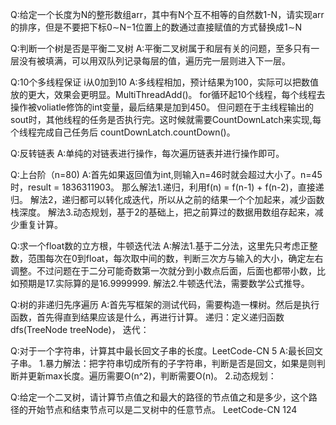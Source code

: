 
Q:给定一个长度为N的整形数组arr，其中有N个互不相等的自然数1-N，请实现arr的排序，但是不要把下标0∼N−1位置上的数通过直接赋值的方式替换成1∼N


Q:判断一个树是否是平衡二叉树
A:平衡二叉树属于和层有关的问题，至多只有一层没有被填满，可以用双队列记录每层的值，遍历完一层则进入下一层。



Q:10个多线程保证 i从0加到10 
A:多线程相加，预计结果为100，实际可以把数值放的更大，效果会更明显。MultiThreadAdd()。
for循环起10个线程，每个线程去操作被voliatle修饰的int变量，最后结果是加到450。
但问题在于主线程输出的sout时，其他线程的任务是否执行完。这时候就需要CountDownLatch来实现,每个线程完成自己任务后 countDownLatch.countDown()。


Q:反转链表
A:单纯的对链表进行操作，每次遍历链表并进行操作即可。

Q:上台阶（n=80)
A:首先如果返回值为int,则输入n=46时就会超过大小了。n=45时，result = 1836311903。
那么解法1.递归，利用f(n) = f(n-1) + f(n-2)，直接递归。 解法2，递归都可以转化成迭代，所以从之前的结果一个个加起来，减少函数栈深度。
解法3.动态规划，基于2的基础上，把之前算过的数据用数组存起来，减少重复计算。

Q:求一个float数的立方根，牛顿迭代法
A:解法1.基于二分法，这里先只考虑正整数，范围每次在0到float，每次取中间的数，判断三次方与输入的大小，确定左右调整。不过问题在于二分可能奇数第一次就分到小数点后面，后面也都带小数，比如预期是17.实际算的是16.9999999.
解法2.牛顿迭代法，需要数学公式推导。

Q:树的非递归先序遍历
A:首先写框架的测试代码，需要构造一棵树。然后是执行函数，首先得直到结果应该是什么，再进行计算。
递归：定义递归函数dfs(TreeNode treeNode)，
迭代：

Q:对于一个字符串，计算其中最长回文子串的长度。LeetCode-CN 5
A:最长回文子串。
1.暴力解法：把字符串切成所有的子字符串，判断是否是回文，如果是则判断并更新max长度。遍历需要O(n^2)，判断需要O(n)。
2.动态规划：

Q:给定一个二叉树，请计算节点值之和最大的路径的节点值之和是多少，这个路径的开始节点和结束节点可以是二叉树中的任意节点。 LeetCode-CN 124

